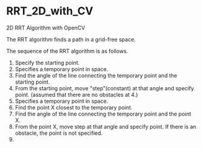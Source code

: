 # RRT_2D_with_CV
2D RRT Algorithm with OpenCV

The RRT algorithm finds a path in a grid-free space.

The sequence of the RRT algorithm is as follows.

1. Specify the starting point.
2. Specifies a temporary point in space.
3. Find the angle of the line connecting the temporary point and the starting point.
4. From the starting point, move "step"(constant) at that angle and specify point. (assumed that there are no obstacles at 4.)
5. Specifies a temporary point in space.
6. Find the point X closest to the temporary point.
7. Find the angle of the line connecting the temporary point and the point X.
8. From the point X, move step at that angle and specify point. If there is an obstacle, the point is not specified.
9. 
